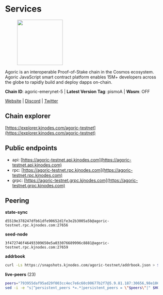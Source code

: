 # Services

<figure><img src="https://raw.githubusercontent.com/kj89/testnet_manuals/main/pingpub/logos/agoric.png" width="150" alt=""><figcaption></figcaption></figure>

Agoric is an interoperable Proof-of-Stake chain in the Cosmos ecosystem.  Agoric JavaScript smart contract platform enables 15M+ developers across the  globe to rapidly build and deploy dapps on-chain.

**Chain ID**: agoric-emerynet-5 | **Latest Version Tag**: pismoA | **Wasm**: OFF

[Website](https://agoric.com) | [Discord](https://discord.com/invite/qDW8DRes4s) | [Twitter](https://twitter.com/agoric)




## Chain explorer
[https://explorer.kjnodes.com/agoric-testnet](https://explorer.kjnodes.com/agoric-testnet)

## Public endpoints

* api: [https://agoric-testnet.api.kjnodes.com](https://agoric-testnet.api.kjnodes.com)
* rpc: [https://agoric-testnet.rpc.kjnodes.com](https://agoric-testnet.rpc.kjnodes.com)
* grpc: [https://agoric-testnet.grpc.kjnodes.com](https://agoric-testnet.grpc.kjnodes.com)

## Peering

**state-sync**

```text
d5519e378247dfb61dfe90652d1fe3e2b3005a5b@agoric-testnet.rpc.kjnodes.com:27656
```

**seed-node**

```text
3f472746f46493309650e5a033076689996c8881@agoric-testnet.rpc.kjnodes.com:27659
```

**addrbook**
```bash
curl -Ls https://snapshots.kjnodes.com/agoric-testnet/addrbook.json > $HOME/.agoric/config/addrbook.json
```

**live-peers** (23)
```bash
peers="793955daf95ad29f003cc4ec7e6c60c00677b2f7@5.9.81.187:30656,98e1069b1cfc445e377eda6a0eadd94f7877065d@162.55.169.76:26656,a875ef614b3902dd567be2076f18239681f24e35@185.146.148.112:26656,42084028a65c5d609793ffc618d1dcbf374fc301@65.109.28.219:14456,5c2a752c9b1952dbed075c56c600c3a79b58c395@195.3.220.136:27106,d5519e378247dfb61dfe90652d1fe3e2b3005a5b@65.109.68.190:27656,6f9e22eba0130f1a29c25e28beeae69b2621a403@35.226.248.0:26656,a753081b566e32ed2b702b6e4edc3ff01f246d04@5.75.240.73:26656,3f4e87ddb2e61fdd01398c071fa986259f096334@209.34.206.46:26656,8dfb920cdc2eba42b688f44fdd26e12dabfbb6a9@95.217.130.111:27656,a3a1e6c7a9ceec632c22769a9e369d05a796dc24@65.108.79.246:26709,fd9d8063921531990cfebb72d5adadf276484e8d@13.215.217.74:26656,4dee5e4456307469d037c35eb0157f1f252b3f99@135.181.35.255:26656,7ea47a018710e43a9eafd4eebc8340d2f48eb3ba@94.130.132.227:2160,c72d05f83b53dc7f6c55d7d3e67c304716d27d80@116.202.227.117:27656,a73444541956b994f804f6fcf2a26d2c3c9865a3@34.67.193.183:26656,d238a541e480e06269107449a70b1178ef49aba7@35.224.177.96:26656,980583e1dfd16988b6fdb22dd733f3260c535e45@192.241.137.132:26656,7b1cafa0879374125c623d854bcc0cb9cd98729e@185.213.25.151:26656,32f7fbecd40b420d592ac460703c4ac647875566@65.109.23.238:26656,a5b991654d0723e038d3723b1345b2a288d49146@38.242.156.28:26656,a350a919fc1295f441732b4264c6603983f720e5@35.238.67.135:26656,3c2abc308efdc63be1801bbb1b40900ada13349b@34.69.172.140:26656"
sed -i -e "s|^persistent_peers *=.*|persistent_peers = \"$peers\"|" $HOME/.agoric/config/config.toml
```
